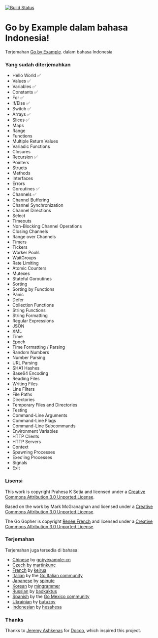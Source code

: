 [![Build Status](https://travis-ci.com/hesahesa/gobyexample.svg?branch=master)](https://travis-ci.com/hesahesa/gobyexample)
# Go by Example dalam bahasa Indonesia!

Terjemahan [Go by Example](http://gobyexample.prahesa.id/). dalam bahasa Indonesia

### Yang sudah diterjemahkan
 - Hello World :white_check_mark:
 - Values :white_check_mark:
 - Variables :white_check_mark:
 - Constants :white_check_mark:
 - For :white_check_mark:
 - If/Else :white_check_mark:
 - Switch :white_check_mark:
 - Arrays :white_check_mark:
 - Slices :white_check_mark:
 - Maps
 - Range
 - Functions
 - Multiple Return Values
 - Variadic Functions
 - Closures
 - Recursion :white_check_mark:
 - Pointers
 - Structs
 - Methods
 - Interfaces
 - Errors
 - Goroutines :white_check_mark:
 - Channels :white_check_mark:
 - Channel Buffering
 - Channel Synchronization
 - Channel Directions
 - Select
 - Timeouts
 - Non-Blocking Channel Operations
 - Closing Channels
 - Range over Channels
 - Timers
 - Tickers
 - Worker Pools
 - WaitGroups
 - Rate Limiting
 - Atomic Counters
 - Mutexes
 - Stateful Goroutines
 - Sorting
 - Sorting by Functions
 - Panic
 - Defer
 - Collection Functions
 - String Functions
 - String Formatting
 - Regular Expressions
 - JSON
 - XML
 - Time
 - Epoch
 - Time Formatting / Parsing
 - Random Numbers
 - Number Parsing
 - URL Parsing
 - SHA1 Hashes
 - Base64 Encoding
 - Reading Files
 - Writing Files
 - Line Filters
 - File Paths
 - Directories
 - Temporary Files and Directories
 - Testing
 - Command-Line Arguments
 - Command-Line Flags
 - Command-Line Subcommands
 - Environment Variables
 - HTTP Clients
 - HTTP Servers
 - Context
 - Spawning Processes
 - Exec'ing Processes
 - Signals
 - Exit

### Lisensi

This work is copyright Prahesa K Setia and licensed under a
[Creative Commons Attribution 3.0 Unported License](http://creativecommons.org/licenses/by/3.0/).

Based on the work by Mark McGranaghan and licensed under a
[Creative Commons Attribution 3.0 Unported License](http://creativecommons.org/licenses/by/3.0/).

The Go Gopher is copyright [Renée French](http://reneefrench.blogspot.com/) and licensed under a
[Creative Commons Attribution 3.0 Unported License](http://creativecommons.org/licenses/by/3.0/).


### Terjemahan

Terjemahan juga tersedia di bahasa:

* [Chinese](https://gobyexample-cn.github.io/) by [gobyexample-cn](https://github.com/gobyexample-cn)
* [Czech](http://gobyexamples.sweb.cz/) by [martinkunc](https://github.com/martinkunc/gobyexample-cz)
* [French](http://le-go-par-l-exemple.keiruaprod.fr) by [keirua](https://github.com/keirua/gobyexample)
* [Italian](http://gobyexample.it) by the [Go Italian community](https://github.com/golangit/gobyexample-it)
* [Japanese](http://spinute.org/go-by-example) by [spinute](https://github.com/spinute)
* [Korean](https://mingrammer.com/gobyexample/) by [mingrammer](https://github.com/mingrammer)
* [Russian](https://gobyexample.com.ru/) by [badkaktus](https://github.com/badkaktus)
* [Spanish](http://goconejemplos.com) by the [Go Mexico community](https://github.com/dabit/gobyexample)
* [Ukrainian](http://butuzov.github.io/gobyexample/) by [butuzov](https://github.com/butuzov/gobyexample)
* [Indonesian](http://gobyexample.prahesa.id/) by [hesahesa](https://github.com/hesahesa/gobyexample)

### Thanks

Thanks to [Jeremy Ashkenas](https://github.com/jashkenas)
for [Docco](http://jashkenas.github.com/docco/), which
inspired this project.
